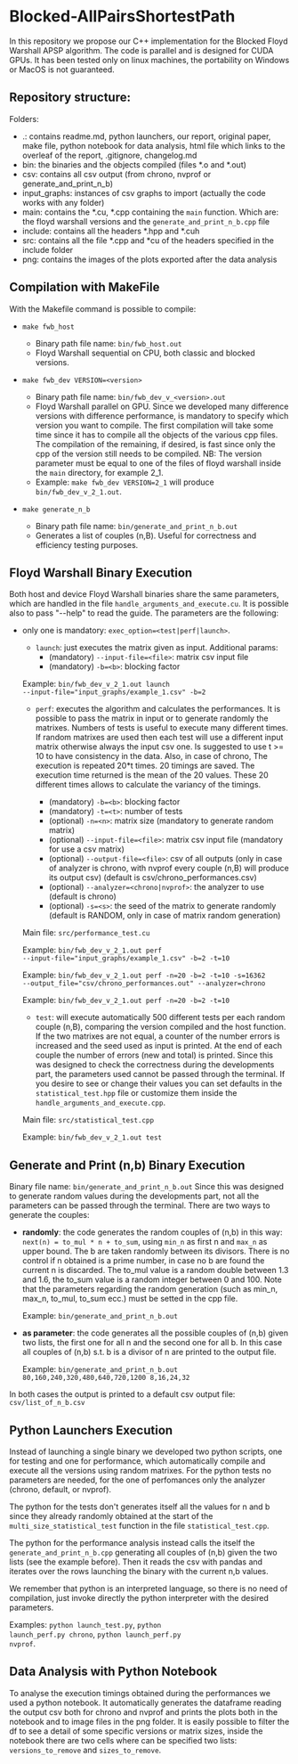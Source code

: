 # Blocked-AllPairsShortestPath

In this repository we propose our C++ implementation for the Blocked Floyd Warshall APSP algorithm. The code is parallel and is designed for CUDA GPUs.
It has been tested only on linux machines, the portability on Windows or MacOS is not guaranteed.

## Repository structure:

Folders:
* .: contains readme.md, python launchers, our report, original paper, make file, python notebook for data analysis, html file which links to the overleaf of the report, .gitignore, changelog.md
* bin: the binaries and the objects compiled (files *.o and *.out)
* csv: contains all csv output (from chrono, nvprof or generate_and_print_n_b)
* input_graphs: instances of csv graphs to import (actually the code works with any folder)
* main: contains the *.cu, *.cpp containing the <code>main</code> function. Which are: the floyd warshall versions and the <code>generate_and_print_n_b.cpp</code> file
* include: contains all the headers *.hpp and *.cuh
* src: contains all the file *.cpp and *cu of the headers specified in the include folder 
* png: contains the images of the plots exported after the data analysis

## Compilation with MakeFile

With the Makefile command is possible to compile:

* <code>make fwb_host</code>
    - Binary path file name: <code>bin/fwb_host.out</code>
    - Floyd Warshall sequential on CPU, both classic and blocked versions.

* <code>make fwb_dev VERSION=\<version\></code>
    - Binary path file name: <code>bin/fwb_dev_v_\<version\>.out</code>
    - Floyd Warshall parallel on GPU. Since we developed many difference versions with difference performance, is mandatory to specify which version you want to compile. The first compilation will take some time since it has to compile all the objects of the various cpp files. The compilation of the remaining, if desired, is fast since only the cpp of the version still needs to be compiled. NB: The version parameter must be equal to one of the files of floyd warshall inside the <code>main</code> directory, for example 2_1.
    - Example: <code>make fwb_dev VERSION=2_1</code> will produce <code>bin/fwb_dev_v_2_1.out</code>.

* <code>make generate_n_b</code>
    - Binary path file name: <code>bin/generate_and_print_n_b.out</code>
    - Generates a list of couples (n,B). Useful for correctness and efficiency testing purposes. 

## Floyd Warshall Binary Execution

Both host and device Floyd Warshall binaries share the same parameters, which are handled in the file <code>handle_arguments_and_execute.cu</code>.
It is possible also to pass "--help" to read the guide.
The parameters are the following:

* only one is mandatory: <code>exec_option=\<test\|perf\|launch></code>.

    - <code>launch</code>: just executes the matrix given as input. Additional params:
        - (mandatory) <code>--input-file=\<file\></code>: matrix csv input file
        - (mandatory) <code>-b=\<b\></code>: blocking factor
        
    Example: <code>bin/fwb_dev_v_2_1.out launch --input-file="input_graphs/example_1.csv" -b=2</code>

    - <code>perf</code>: executes the algorithm and calculates the performances. It is possible to pass the matrix in input or to generate randomly the matrixes. Numbers of tests is useful to execute many different times. If random matrixes are used then each test will use a different input matrix otherwise always the input csv one. Is suggested to use t >= 10 to have consistency in the data. Also, in case of chrono, The execution is repeated 20*t times. 20 timings are saved. The execution time returned is the mean of the 20 values. These 20 different times allows to calculate the variancy of the timings.

        - (mandatory) <code>-b=\<b\></code>: blocking factor
        - (mandatory) <code>-t=\<t\></code>: number of tests
        - (optional)  <code>-n=\<n\></code>: matrix size (mandatory to generate random matrix)
        - (optional)  <code>--input-file=\<file\></code>: matrix csv input file (mandatory for use a csv matrix) 
        - (optional)  <code>--output-file=\<file\></code>: csv of all outputs (only in case of analyzer is chrono, with nvprof every couple (n,B) will produce its output csv) (default is csv/chrono_performances.csv)
        - (optional)  <code>--analyzer=\<chrono\|nvprof\></code>: the analyzer to use (default is chrono)
        - (optional)  <code>-s=\<s\></code>: the seed of the matrix to generate randomly (default is RANDOM, only in case of matrix random generation)

    Main file: <code>src/performance_test.cu</code>
        
    Example: <code>bin/fwb_dev_v_2_1.out perf --input-file="input_graphs/example_1.csv" -b=2 -t=10</code>
        
    Example: <code>bin/fwb_dev_v_2_1.out perf -n=20 -b=2 -t=10 -s=16362 --output_file="csv/chrono_performances.out" --analyzer=chrono</code>
        
    Example: <code>bin/fwb_dev_v_2_1.out perf -n=20 -b=2 -t=10</code>

    - <code>test</code>: will execute automatically 500 different tests per each random couple (n,B), comparing the version compiled and the host function. If the two matrixes are not equal, a counter of the number errors is increased and the seed used as input is printed. At the end of each couple the number of errors (new and total) is printed. Since this was designed to check the correctness during the developments part, the parameters used cannot be passed through the terminal. If you desire to see or change their values you can set defaults in the <code>statistical_test.hpp</code> file or customize them inside the <code>handle_arguments_and_execute.cpp</code>. 
        
    Main file: <code>src/statistical_test.cpp</code>

    Example: <code>bin/fwb_dev_v_2_1.out test</code>

## Generate and Print (n,b) Binary Execution
Binary file name: <code>bin/generate_and_print_n_b.out</code>
Since this was designed to generate random values during the developments part, not all the parameters can be passed through the terminal. There are two ways to generate the couples:
* **randomly**: the code generates the random couples of (n,b) in this way: <code>next(n) = to_mul * n + to_sum</code>, using <code>min_n</code> as first n and <code>max_n</code> as upper bound. The b are taken randomly between its divisors. There is no control if n obtained is a prime number, in case no b are found the current n is discarded. The to_mul value is a random double between 1.3 and 1.6, the to_sum value is a random integer between 0 and 100. Note that the parameters regarding the random generation (such as min_n, max_n, to_mul, to_sum ecc.) must be setted in the cpp file. 
   
    Example: <code>bin/generate_and_print_n_b.out</code>

* **as parameter**: the code generates all the possible couples of (n,b) given two lists, the first one for all n and the second one for all b.
In this case all couples of (n,b) s.t. b is a divisor of n are printed to the output file.
    
    Example: <code>bin/generate_and_print_n_b.out 80,160,240,320,480,640,720,1200 8,16,24,32</code>
    
In both cases the output is printed to a default csv output file: <code>csv/list_of_n_b.csv</code>

## Python Launchers Execution

Instead of launching a single binary we developed two python scripts, one for testing and one for performance, which automatically compile and execute all the versions using random matrixes. For the python tests no parameters are needed, for the one of perfomances only the analyzer (chrono, default, or nvprof).

The python for the tests don't generates itself all the values for n and b since they already randomly obtained at the start of the <code>multi_size_statistical_test</code> function in the file <code>statistical_test.cpp</code>.

The python for the performance analysis instead calls the itself the <code>generate_and_print_n_b.cpp</code> generating all couples of (n,b) given the two lists (see the example before).
Then it reads the csv with pandas and iterates over the rows launching the binary with the current n,b values.

We remember that python is an interpreted language, so there is no need of compilation, just invoke directly the python interpreter with the desired parameters.

Examples:
<code>python launch_test.py</code>,
<code>python launch_perf.py chrono</code>,
<code>python launch_perf.py nvprof</code>.

## Data Analysis with Python Notebook
To analyse the execution timings obtained during the performances we used a python notebook.
It automatically generates the dataframe reading the output csv both for chrono and nvprof and prints the plots both in the notebook and to image files in the png folder.
It is easily possible to filter the df to see a detail of some specific versions or matrix sizes, inside the notebook there are two cells where can be specified two lists: <code>versions_to_remove</code> and <code>sizes_to_remove</code>.
